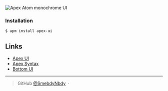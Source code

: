 ![Apex Atom monochrome UI](assets/logo.png)

### Installation

```
$ apm install apex-ui
```

## Links

- [Apex UI](https://github.com/apex/apex-ui)
- [Apex Syntax](https://github.com/apex/apex-syntax)
- [Bottom UI](https://github.com/smebdy-nbdy/bottom-UI)

---
> GitHub [@SmebdyNbdy](https://github.com/smebdynbdy) &nbsp;&middot;&nbsp;
